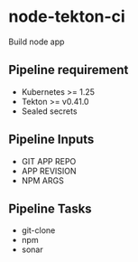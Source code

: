 # node-tekton-ci

Build node app

## Pipeline requirement

- Kubernetes >= 1.25
- Tekton >= v0.41.0
- Sealed secrets

## Pipeline Inputs

- GIT APP REPO
- APP REVISION
- NPM ARGS

## Pipeline Tasks

- git-clone
- npm
- sonar

